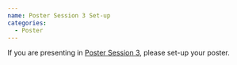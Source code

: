 ```yaml
---
name: Poster Session 3 Set-up
categories:
  - Poster
---
```


If you are presenting in [Poster Session 3](https://docs.google.com/spreadsheets/d/1yeXYQdq2pFBFrvrEocplgUlkqyOWztpY/edit?gid=1198973096#gid=1198973096), please set-up your poster.